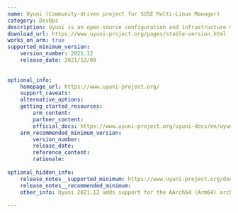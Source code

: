 ```yaml
---
name: Uyuni (Community-driven project for SUSE Multi-Linux Manager)
category: DevOps
description: Uyuni is an open-source configuration and infrastructure management platform, forked from Spacewalk, that uses Salt to register, configure, and update large fleets of machines efficiently. It serves as the upstream project for SUSE Multi-Linux Manager.
download_url: https://www.uyuni-project.org/pages/stable-version.html
works_on_arm: true
supported_minimum_version:
    version_number: 2021.12
    release_date: 2021/12/09
 
 
optional_info:
    homepage_url: https://www.uyuni-project.org/
    support_caveats:
    alternative_options:
    getting_started_resources:
        arm_content:
        partner_content:
        official_docs: https://www.uyuni-project.org/uyuni-docs/en/uyuni/index.html
    arm_recommended_minimum_version:
        version_number:
        release_date:
        reference_content:
        rationale:
 
optional_hidden_info:
    release_notes__supported_minimum: https://www.uyuni-project.org/doc/2025.07/release-notes-uyuni-server.html
    release_notes__recommended_minimum:
    other_info: Uyuni 2021.12 adds support for the AArch64 (Arm64) architecture for openSUSE Leap 15.3, CentOS 7/8, Oracle Linux 7/8, Rocky Linux 8, AlmaLinux 8, and Amazon Linux 2.
 
---
```

